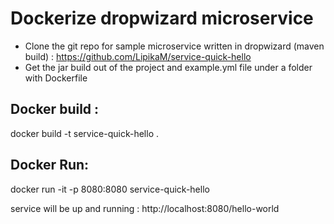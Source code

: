 # Dockerize dropwizard microservice

- Clone the git repo for sample microservice written in dropwizard (maven build) : https://github.com/LipikaM/service-quick-hello
- Get the jar build out of the project and example.yml file under a folder with Dockerfile

## Docker build :

docker build -t service-quick-hello .

## Docker Run:

docker run -it -p 8080:8080 service-quick-hello

service will be up and running : http://localhost:8080/hello-world
